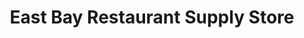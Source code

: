---
title: "East Bay Restaurant Supply Store"
url: /oakland/east-bay-restaurant-supply-store/
shop: shop
---